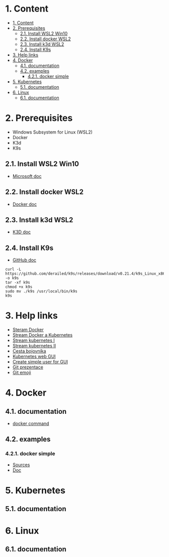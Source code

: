 # 1. Content
<!-- TOC -->
- [1. Content](#1-content)
- [2. Prerequisites](#2-prerequisites)
    - [2.1. Install WSL2 Win10](#21-install-wsl2-win10)
    - [2.2. Install docker WSL2](#22-install-docker-wsl2)
    - [2.3. Install k3d WSL2](#23-install-k3d-wsl2)
    - [2.4. Install K9s](#24-install-k9s)
- [3. Help links](#3-help-links)
- [4. Docker](#4-docker)
    - [4.1. documentation](#41-documentation)
    - [4.2. examples](#42-examples)
        - [4.2.1. docker simple](#421-docker-simple)
- [5. Kubernetes](#5-kubernetes)
    - [5.1. documentation](#51-documentation)
- [6. Linux](#6-linux)
    - [6.1. documentation](#61-documentation)
<!-- /TOC -->

# 2. Prerequisites
- Windows Subsystem for Linux (WSL2) 
- Docker
- K3d
- K9s 

## 2.1. Install WSL2 Win10
- [Microsoft doc](https://docs.microsoft.com/en-us/windows/wsl/install-win10#step-1---enable-the-windows-subsystem-for-linux)

## 2.2. Install docker WSL2
- [Docker doc](https://docs.docker.com/docker-for-windows/wsl/#install)  

## 2.3. Install k3d WSL2
- [K3D doc](https://k3d.io/#install-script)

## 2.4. Install K9s
- [GitHub doc](https://gist.github.com/bplasmeijer/a4845a4858f1c0b0a22848984475322d)
```
curl -L https://github.com/derailed/k9s/releases/download/v0.21.4/k9s_Linux_x86_64.tar.gz -o k9s
tar -xf k9s
chmod +x k9s
sudo mv ./k9s /usr/local/bin/k9s
k9s
``` 

# 3. Help links
- [Steram Docker](https://web.microsoftstream.com/video/b0255f53-d784-4787-89f2-e7a359dba90b)
- [Stream Docker a Kubernetes](https://web.microsoftstream.com/video/aa13e911-351a-43c7-982a-6bd43f0ffd2e)
- [Stream kubernetes I](https://web.microsoftstream.com/video/383405c2-0098-4e19-b4a8-fec2183a7aa1)
- [Stream kubernetes II](https://web.microsoftstream.com/video/320963bd-c2c8-4701-933e-49e326c92f5e)
- [Cesta bojovníka](https://confluence.trask.cz/display/IABLACKOPSKUBE/Basic+levels)
- [Kubernetes web GUI](https://kubernetes.io/docs/tasks/access-application-cluster/web-ui-dashboard/)
- [Create simple user for GUI](https://github.com/kubernetes/dashboard/blob/master/docs/user/access-control/creating-sample-user.md)
- [Git prezentace](https://github.com/amoravek/k8s)
- [Git emoji](https://gist.github.com/roachhd/1f029bd4b50b8a524f3c)

# 4. Docker
## 4.1. documentation
- [docker command](docker/docs/docker-command.md)
## 4.2. examples
### 4.2.1. docker simple
- [Sources](docker/examples/docker-simple/)
- [Doc](docker/examples#docker-simple)
# 5. Kubernetes
## 5.1. documentation
# 6. Linux
## 6.1. documentation